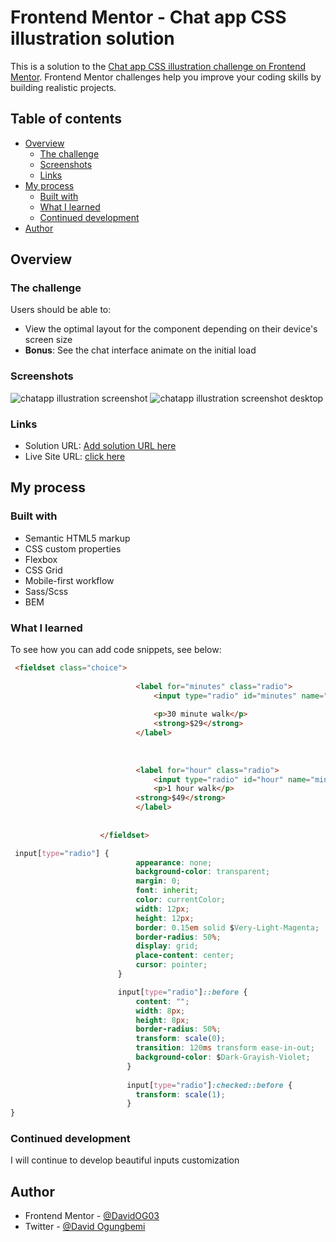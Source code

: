 # Frontend Mentor - Chat app CSS illustration solution

This is a solution to the [Chat app CSS illustration challenge on Frontend Mentor](https://www.frontendmentor.io/challenges/chat-app-css-illustration-O5auMkFqY). Frontend Mentor challenges help you improve your coding skills by building realistic projects. 

## Table of contents

- [Overview](#overview)
  - [The challenge](#the-challenge)
  - [Screenshots](#screenshots)
  - [Links](#links)
- [My process](#my-process)
  - [Built with](#built-with)
  - [What I learned](#what-i-learned)
  - [Continued development](#continued-development)
- [Author](#author)

## Overview

### The challenge

Users should be able to:

- View the optimal layout for the component depending on their device's screen size
- **Bonus**: See the chat interface animate on the initial load

### Screenshots

![chatapp illustration screenshot](https://user-images.githubusercontent.com/107545464/233866569-31df1338-b052-4de0-8a46-e4befcdc53de.png)
![chatapp illustration screenshot desktop](https://user-images.githubusercontent.com/107545464/233866662-a7637c86-b159-43f9-b8c7-fe3a53055a96.png)

### Links

- Solution URL: [Add solution URL here](https://your-solution-url.com)
- Live Site URL: [click here](https://chatapp-illustration-david-og.netlify.app/)

## My process

### Built with

- Semantic HTML5 markup
- CSS custom properties
- Flexbox
- CSS Grid
- Mobile-first workflow
- Sass/Scss
- BEM

### What I learned

To see how you can add code snippets, see below:

```html
 <fieldset class="choice">
                       
                            <label for="minutes" class="radio">
                                <input type="radio" id="minutes" name="minutes/hour">
                                
                                <p>30 minute walk</p>
                                <strong>$29</strong>
                            </label>
                           
                    
                        
                            <label for="hour" class="radio">
                                <input type="radio" id="hour" name="minutes/hour">
                                <p>1 hour walk</p>
                            <strong>$49</strong>
                            </label>
                           
                        
                    </fieldset>
```
```css
 input[type="radio"] {
                            appearance: none;
                            background-color: transparent;
                            margin: 0;
                            font: inherit;
                            color: currentColor;
                            width: 12px;
                            height: 12px;
                            border: 0.15em solid $Very-Light-Magenta;
                            border-radius: 50%;
                            display: grid;
                            place-content: center;
                            cursor: pointer;
                        }

                        input[type="radio"]::before {
                            content: "";
                            width: 8px;
                            height: 8px;
                            border-radius: 50%;
                            transform: scale(0);
                            transition: 120ms transform ease-in-out;
                            background-color: $Dark-Grayish-Violet;
                          }
                          
                          input[type="radio"]:checked::before {
                            transform: scale(1);
                          }
}
```

### Continued development

I will continue to develop beautiful inputs customization 

## Author

- Frontend Mentor - [@DavidOG03](https://www.frontendmentor.io/profile/DavidOG03)
- Twitter - [@David Ogungbemi](https://www.twitter.com/Deiveed03)